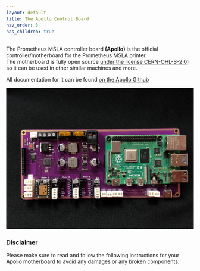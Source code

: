 ```yaml
---
layout: default
title: The Apollo Control Board
nav_order: 3
has_children: true
---
```

<p>The Prometheus MSLA controller board <b>(Apollo)</b> is the official controller/motherboard for the Prometheus MSLA printer. <br>
The motherboard is fully open source <a href="https://ohwr.org/cern_ohl_s_v2.pdf">under the license CERN-OHL-S-2.0</a>) so it can be used in other similar machines and more.</p>
<p>All documentation for it can be found <a href="https://www.github.com/TheContrappostoShop/Apollo/">on the Apollo Github</a></p>

![](./images/ApolloControlBoardTopView.jpg)


<h3>Disclaimer</h3>
Please make sure to read and follow the following instructions for your Apollo motherboard to avoid any damages or any broken components. 

